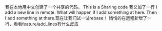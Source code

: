 我在本地用中文创建了一个共享的代码。
This is a Sharing code
我又加了一行
I add a new line in remote. What will happen if I add something at here.
Then I add something at there.现在让我们试一试rebase！
悄悄的在远程新增了一行，看看feature/add_lines有什么反应
